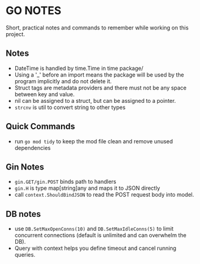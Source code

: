 # GO NOTES

Short, practical notes and commands to remember while working on this project.

## Notes
- DateTime is handled by time.Time in time package/
- Using a '_' before an import means the package will be used by the program implicitly and do not delete it.
- Struct tags are metadata providers and there must not be any space between key and value.
- nil can be assigned to a struct, but can be assigned to a pointer.
- `strcnv` is util to convert string to other types

## Quick Commands
- run `go mod tidy` to keep the mod file clean and remove unused dependencies

## Gin Notes
- `gin.GET/gin.POST` binds path to handlers
- `gin.H` is type map[string]any and maps it to JSON directly
- call `context.ShouldBindJSON` to read the POST request body into model.

## DB notes
- use `DB.SetMaxOpenConns(10)` and `DB.SetMaxIdleConns(5)` to limit concurrent connections (default is unlimited and can overwhelm the DB).
- Query with context helps you define timeout and cancel running queries.